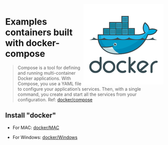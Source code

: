 <img src="docker-readme.png" align="right" />

# Examples containers built with docker-compose

> Compose is a tool for defining and running multi-container Docker applications. With Compose, you use a YAML file to configure your application’s services. Then, with a single command, you create and start all the services from your configuration. Ref: [docker/compose](https://docs.docker.com/compose/)

## Install "docker"

- For MAC: [docker/MAC](https://docs.docker.com/docker-for-mac/)

- For Windows: [docker/Windows](https://docs.docker.com/docker-for-windows/)